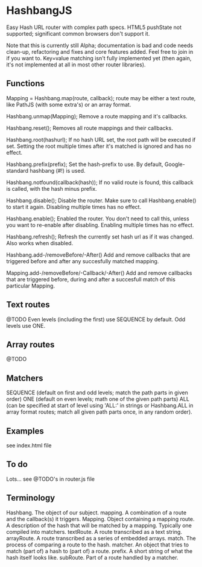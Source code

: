 HashbangJS
==========

Easy Hash URL router with complex path specs.
HTML5 pushState not supported; significant common browsers don't support it.

Note that this is currently still Alpha; documentation is bad and code needs
clean-up, refactoring and fixes and core features added. Feel free to join in
if you want to. Key=value matching isn't fully implemented yet (then again,
it's not implemented at all in most other router libraries).

Functions
---------
Mapping = Hashbang.map(route, callback);
route may be either a text route, like PathJS (with some extra's) or an
array format.

Hashbang.unmap(Mapping);
Remove a route mapping and it's callbacks.

Hashbang.reset();
Removes all route mappings and their callbacks.

Hashbang.root(hashurl);
If no hash URL set, the root path will be executed if set.
Setting the root multiple times after it's matched is ignored and has no effect.

Hashbang.prefix(prefix);
Set the hash-prefix to use. By default, Google-standard hashbang (#!) is used.

Hashbang.notfound(callback(hash));
If no valid route is found, this callback is called, with the hash minus prefix.

Hashbang.disable();
Disable the router. Make sure to call Hashbang.enable() to start it again.
Disabling multiple times has no effect.

Hashbang.enable();
Enabled the router. You don't need to call this, unless you want to re-enable
after disabling. Enabling multiple times has no effect.

Hashbang.refresh();
Refresh the currently set hash url as if it was changed. Also works when
disabled.

Hashbang.add-/removeBefore/-After()
Add and remove callbacks that are triggered before and after any succesfully
matched mapping.

Mapping.add-/removeBefore/-Callback/-After()
Add and remove callbacks that are triggered before, during and after a
succesfull match of this particular Mapping.

Text routes
-----------
@TODO
Even levels (including the first) use SEQUENCE by default.
Odd levels use ONE.

Array routes
------------
@TODO

Matchers
--------
SEQUENCE (default on first and odd levels; match the path parts in given order)
ONE (default on even levels; math one of the given path parts)
ALL (can be specified at start of level using 'ALL:' in strings or Hashbang.ALL
in array format routes; match all given path parts once, in any random order).

Examples
--------
see index.html file

To do
-----
Lots... see @TODO's in router.js file

Terminology
-----------
Hashbang. The object of our subject.
mapping. A combination of a route and the callback(s) it triggers.
Mapping. Object containing a mapping
route. A description of the hash that will be matched by a mapping. Typically one compiled into matchers.
textRoute. A route transcribed as a text string.
arrayRoute. A route transcribed as a series of embedded arrays.
match. The process of comparing a route to the hash.
matcher. An object that tries to match (part of) a hash to (part of) a route.
prefix. A short string of what the hash itself looks like.
subRoute. Part of a route handled by a matcher.
